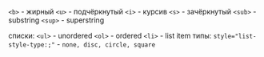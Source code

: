 `<b>` - жирный
`<u>` - подчёркнутый
`<i>` - курсив
`<s>` - зачёркнутый
`<sub>` - substring
`<sup>` - superstring

списки:
`<ul>` - unordered
`<ol>` - ordered
`<li>` - list item
типы: `style="list-style-type:;"` - `none, disc, circle, square`
